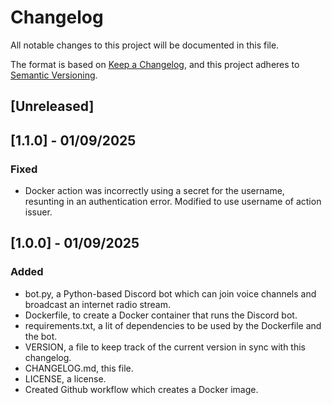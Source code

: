 # Changelog

All notable changes to this project will be documented in this file.

The format is based on [Keep a Changelog](https://keepachangelog.com/en/1.1.0/),
and this project adheres to [Semantic Versioning](https://semver.org/spec/v2.0.0.html).

## [Unreleased]

## [1.1.0] - 01/09/2025

### Fixed
- Docker action was incorrectly using a secret for the username, resunting in an authentication error. Modified to use username of action issuer.

## [1.0.0] - 01/09/2025

### Added
- bot.py, a Python-based Discord bot which can join voice channels and broadcast an internet radio stream.
- Dockerfile, to create a Docker container that runs the Discord bot.
- requirements.txt, a lit of dependencies to be used by the Dockerfile and the bot.
- VERSION, a file to keep track of the current version in sync with this changelog.
- CHANGELOG.md, this file.
- LICENSE, a license.
- Created Github workflow which creates a Docker image.
